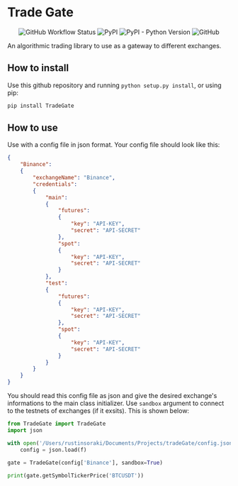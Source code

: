# Trade Gate
<div align="center">
    
![GitHub Workflow Status](https://img.shields.io/github/workflow/status/RastinS/tradeGate/Run%20Unit%20Tests?label=Unit%20Tests&style=flat-square)
![PyPI](https://img.shields.io/pypi/v/tradegate?style=flat-square)
![PyPI - Python Version](https://img.shields.io/pypi/pyversions/tradeGate?style=flat-square)
![GitHub](https://img.shields.io/github/license/rastins/tradegate?style=flat-square)
    
</div>

An algorithmic trading library to use as a gateway to different exchanges.

## How to install
Use this github repository and running ```python setup.py install```, or using pip:
```bash
pip install TradeGate
```

## How to use
Use with a config file in json format. Your config file should look like this:
```json
{
    "Binance": 
    {
        "exchangeName": "Binance",
        "credentials": 
        {
            "main": 
            {
                "futures": 
                {
                    "key": "API-KEY",
                    "secret": "API-SECRET"
                },
                "spot": 
                {
                    "key": "API-KEY",
                    "secret": "API-SECRET"
                }
            },
            "test": 
            {
                "futures": 
                {
                    "key": "API-KEY",
                    "secret": "API-SECRET"
                },
                "spot": 
                {
                    "key": "API-KEY",
                    "secret": "API-SECRET"
                }
            }
        }
    }
}

```
You should read this config file as json and give the desired exchange's informations to the main class initializer. Use ```sandbox``` argument to connect to the testnets of exchanges (if it exsits). This is shown below:
```python
from TradeGate import TradeGate
import json

with open('/Users/rustinsoraki/Documents/Projects/tradeGate/config.json') as f:
    config = json.load(f)
    
gate = TradeGate(config['Binance'], sandbox=True)

print(gate.getSymbolTickerPrice('BTCUSDT'))
```
